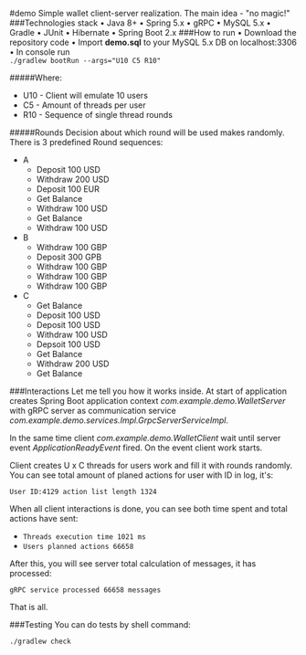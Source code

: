 #demo
Simple wallet client-server realization. The main idea - "no magic!"
###Technologies stack
    • Java 8+ 
    • Spring 5.x
    • gRPC
    • MySQL 5.x
    • Gradle
    • JUnit
    • Hibernate
    • Spring Boot 2.x
###How to run
    • Download the repository code
    • Import **demo.sql** to your MySQL 5.x DB on localhost:3306
    • In console run    
`
./gradlew bootRun --args="U10 C5 R10"
` 
    
#####Where:
* U10 - Client will emulate 10 users
* C5  - Amount of threads per user
* R10 - Sequence of single thread rounds

#####Rounds
Decision about which round will be used makes randomly. There is 3 predefined Round sequences:

* A 
    * Deposit 100 USD
    * Withdraw 200 USD
    * Deposit 100 EUR
    * Get Balance
    * Withdraw 100 USD
    * Get Balance
    * Withdraw 100 USD
* B
    * Withdraw 100 GBP
    * Deposit 300 GPB
    * Withdraw 100 GBP
    * Withdraw 100 GBP
    * Withdraw 100 GBP
* C
    * Get Balance
    * Deposit 100 USD
    * Deposit 100 USD
    * Withdraw 100 USD
    * Depsoit 100 USD
    * Get Balance
    * Withdraw 200 USD
    * Get Balance
    
###Interactions
Let me tell you how it works inside. At start of application creates Spring Boot application context _com.example.demo.WalletServer_
with gRPC server as communication service _com.example.demo.services.Impl.GrpcServerServiceImpl_. 

In the same time client _com.example.demo.WalletClient_ wait until server event _ApplicationReadyEvent_ fired. On the event 
client work starts. 

Client creates U x C threads for users work and fill it with rounds randomly. You can see total amount of planed actions for user
with ID in log, it's:

`User ID:4129 action list length 1324`

When all client interactions is done, you can see both time spent and total actions have sent:

* `Threads execution time 1021 ms`
* `Users planned actions 66658`

After this, you will see server total calculation of messages, it has processed:

`gRPC service processed 66658 messages`

That is all.

###Testing
You can do tests by shell command:

`./gradlew check`